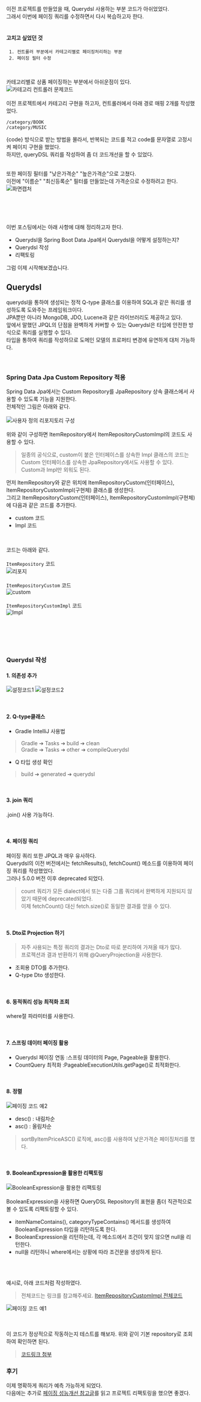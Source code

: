 이전 프로젝트를 만들었을 때, Querydsl 사용하는 부분 코드가 아쉬었었다. <br> 그래서 이번에 페이징 쿼리를 수정하면서 다시 복습하고자 한다. <br> <br>
#### 고치고 싶었던 것
```
 1. 컨트롤러 부분에서 카테고리별로 페이징처리하는 부분
 2. 페이징 필터 수정
```

<br> 

카테고리별로 상품 페이징하는 부분에서 아쉬운점이 있다.
![카테고리 컨트롤러 문제코드](https://github.com/Kim-Gyuri/Improved-SpringBoot-Online-Shopping-Store/assets/57389368/822acf94-d952-4c59-a7d5-f93ee9e1eda4) <br><br>
이전 프로젝트에서 카테고리 구현을 하고자, 컨트롤러에서 아래 경로 매핑 2개를 작성했었다. <br>
```
/category/BOOK
/category/MUSIC
```
{code} 방식으로 받는 방법을 몰라서, 반복되는 코드를 적고 code를 문자열로 고정시켜 페이지 구현을 했었다. <br> 하지만, queryDSL 쿼리를 작성하여 좀 더 코드개선을 할 수 있었다. <br><br>

또한 페이징 필터를 "낮은가격순" "높은가격순"으로 고쳤다.  <br> 이전에 "이름순" "최신등록순" 필터를 만들었는데 가격순으로 수정하려고 한다. <br>
![화면캡처](https://github.com/Kim-Gyuri/Improved-SpringBoot-Online-Shopping-Store/assets/57389368/a7d393b6-c453-4739-b5a2-49b7794d625a) <br><br> <br><br><br>

이번 포스팅에서는 아래 사항에 대해 정리하고자 한다. <br>
+ Querydsl을 Spring Boot Data Jpa에서 Querydsl을 어떻게 설정하는지?
+ Querydsl 작성
+ 리팩토링

그럼 이제 시작해보겠습니다.

## Querydsl
querydsl을 통하여 생성되는 정적 Q-type 클래스를 이용하여 SQL과 같은 쿼리를 생성하도록 도와주는 프레임워크이다. <br>
JPA뿐만 아니라 MongoDB, JDO, Lucene과 같은 라이브러리도 제공하고 있다. <br> 앞에서 말했던 JPQL의 단점을 완벽하게 커버할 수 있는 Querydsl은 타입에 안전한 방식으로 쿼리를 실행할 수 있다. <br>
타입을 통하여 쿼리를 작성하므로 도메인 모델의 프로퍼티 변경에 유연하게 대처 가능하다. <br> <br><br>

### Spring Data Jpa Custom Repository 적용
Spring Data Jpa에서는 Custom Repository를 JpaRepository 상속 클래스에서 사용할 수 있도록 기능을 지원한다. <br> 전체적인 그림은 아래와 같다. <br> <br>
![사용자 정의 리포지토리 구성](https://github.com/Kim-Gyuri/Improved-SpringBoot-Online-Shopping-Store/assets/57389368/31a2b01a-b122-4293-b600-53b6e5f2bdef) <br><br>
위와 같이 구성하면 ItemRepository에서 ItemRepositoryCustomImpl의 코드도 사용할 수 있다.
> 일종의 공식으로, custom이 붙은 인터페이스를 상속한 Impl 클래스의 코드는 Custom 인터페이스를 상속한 JpaRepository에서도 사용할 수 있다. <br>
> Custom과 Impl만 외워도 된다.

먼저 ItemRepository와 같은 위치에 ItemRepositoryCustom(인터페이스), ItemRepositoryCustomImpl(구현체) 클래스를 생성한다. <br>
그리고 ItemRepositoryCustom(인터페이스), ItemRepositoryCustomImpl(구현체)에 다음과 같은 코드를 추가한다. <br>
+ custom 코드
+ Impl 코드

<br>

코드는 아래와 같다. <br><br>
`ItemRepository` 코드 <br>
![리포지](https://github.com/Kim-Gyuri/Improved-SpringBoot-Online-Shopping-Store/assets/57389368/ddd8f61b-de1d-479f-9dd5-7653c9b8af0b) <br><br>
`ItemRepositoryCustom` 코드 <br>
![custom](https://github.com/Kim-Gyuri/Improved-SpringBoot-Online-Shopping-Store/assets/57389368/04012b31-e522-4219-be3a-d950e14ca078)<br><br>
`ItemRepositoryCustomImpl` 코드 <br>
![Impl](https://github.com/Kim-Gyuri/Improved-SpringBoot-Online-Shopping-Store/assets/57389368/1898a141-ec41-4db1-b2fb-ce2fa61aa55a)<br><br>

<br><br><br>

### Querydsl 작성
#### 1. 의존성 추가
![설정코드1](https://github.com/Kim-Gyuri/Improved-SpringBoot-Online-Shopping-Store/assets/57389368/8a54bc74-a5ad-4062-b636-f1a161e5f389)
![설정코드2](https://github.com/Kim-Gyuri/Improved-SpringBoot-Online-Shopping-Store/assets/57389368/addead42-1c7b-4b90-96d7-9f76ec0ad3cd)

 <br>
 
#### 2. Q-type클래스 
+ Gradle IntelliJ 사용법
> Gradle ➔ Tasks ➔ build ➔ clean <br> Gradle ➔ Tasks ➔ other ➔ compileQuerydsl
+ Q 타입 생성 확인
> build  ➔ generated ➔ querydsl

 <br>
 
#### 3. join 쿼리
.join() 사용 가능하다.

 <br>
 
#### 4. 페이징 쿼리
페이징 쿼리 또한 JPQL과 매우 유사하다. <br> Querydsl의 이전 버전에서는 fetchResults(), fetchCount() 메소드를 이용하여 페이징 쿼리를 작성했었다. <br>
그러나 5.0.0 버전 이후 deprecated 되었다. <br>
> count 쿼리가 모든 dialect에서 또는 다중 그룹 쿼리에서 완벽하게 지원되지 않았기 때문에 deprecated되었다.  <br>
> 이제 fetchCount() 대신 fetch.size()로 동일한 결과를 얻을 수 있다.  <br>

 <br>
 
#### 5. Dto로 Projection 하기
> 자주 사용되는 특정 쿼리의 결과는 Dto로 따로 분리하여 가져올 때가 많다. <br> 프로젝션과 결과 반환하기 위해 @QueryProjection을 사용한다.

+ 조회용 DTO를 추가한다.
+ Q-type Dto 생성한다.

 <br>

#### 6.  동적쿼리 성능 최적화 조회 
where절 파라미터를 사용한다.

 <br>

#### 7. 스프링 데이터 페이징 활용
+ Querydsl 페이징 연동 :스프링 데이터의 Page, Pageable을 활용한다.
+ CountQuery 최적화 :PageableExecutionUtils.getPage()로 최적화한다.

 <br>

#### 8. 정렬
![페이징 코드 예2](https://github.com/Kim-Gyuri/Improved-SpringBoot-Online-Shopping-Store/assets/57389368/71e76416-bcbb-430f-85fc-bb4d077b2c8d) 
+ desc() : 내림차순
+ asc() : 올림차순
> sortByItemPriceASC() 로직에, asc()를 사용하여 낮은가격순 페이징처리를 했다.

<br>

#### 9. BooleanExpression을 활용한 리팩토링
![BooleanExpression을 활용한 리팩토링](https://github.com/Kim-Gyuri/Improved-SpringBoot-Online-Shopping-Store/assets/57389368/0d95597c-c64d-4e61-b582-866612b0f4d2) <br> <br>
BooleanExpression을 사용하면 QueryDSL Repository의 표현을 좀더 직관적으로 볼 수 있도록 리팩토링할 수 있다. <br>
+ itemNameContains(), categoryTypeContains() 메서드를 생성하여 BooleanExpression 타입을 리턴하도록 한다.
+ BooleanExpression을 리턴하는데, 각 메소드에서 조건이 맞지 않으면 null을 리턴한다.
+ null을 리턴하니 where에서는 상황에 따라 조건문을 생성하게 된다.

<br><br>

예시로, 아래 코드처럼 작성하였다. <br>
> 전체코드는 링크를 참고해주세요. [ItemRepositoryCustomImpl 전체코드](https://github.com/Kim-Gyuri/Improved-SpringBoot-Online-Shopping-Store/blob/master/src/main/java/springstudy/bookstore/repository/ItemRepositoryCustomImpl.java)

![페이징 코드 예1](https://github.com/Kim-Gyuri/Improved-SpringBoot-Online-Shopping-Store/assets/57389368/20942a1c-e637-423c-ad52-33cec77fea38) <br><br><br>

이 코드가 정상적으로 작동하는지 테스트를 해보자.
위와 같이 기본 repository로 조회하여 확인하면 된다.
> [코드링크 첨부](https://github.com/Kim-Gyuri/Improved-SpringBoot-Online-Shopping-Store/blob/master/src/test/java/springstudy/bookstore/repository/ItemRepositoryTest.java)


### 후기
이제 명확하게 쿼리가 예측 가능하게 되었다. <br> 다음에는 추가로 [페이징 성능개선 참고글](https://jojoldu.tistory.com/528)를 읽고 프로젝트 리팩토링을 했으면 좋겠다.


